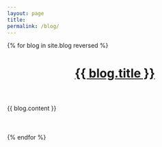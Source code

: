 ```yaml
---
layout: page
title: 
permalink: /blog/
---
```

{% for blog in site.blog reversed %}
  <div class="post">
    <header class="post-header">
      <h1 class="post-title">
        <a href="{{ blog.url }}">{{ blog.title }}</a></h1>
    </header>
    <article class="post-content">
      {{ blog.content }}
    </article>
  </div>
  <br><br><br>
{% endfor %}
